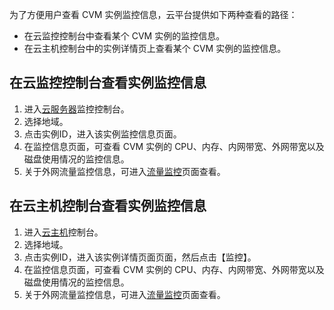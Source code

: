 
为了方便用户查看 CVM 实例监控信息，云平台提供如下两种查看的路径：

- 在云监控控制台中查看某个 CVM 实例的监控信息。
- 在云主机控制台中的实例详情页上查看某个 CVM 实例的监控信息。

## 在云监控控制台查看实例监控信息


1. 进入[云服务器](http://console.tcecqpoc.fsphere.cn/monitor/product/cvm)监控控制台。
2. 选择地域。
3. 点击实例ID，进入该实例监控信息页面。
4. 在监控信息页面，可查看 CVM 实例的 CPU、内存、内网带宽、外网带宽以及磁盘使用情况的监控信息。
5. 关于外网流量监控信息，可进入[流量监控](http://console.tcecqpoc.fsphere.cn/monitor/flow)页面查看。

## 在云主机控制台查看实例监控信息

1. 进入[云主机](http://console.tcecqpoc.fsphere.cn/cvm/index)控制台。
2. 选择地域。
3. 点击实例ID，进入该实例详情页面页面，然后点击【监控】。
4. 在监控信息页面，可查看 CVM 实例的 CPU、内存、内网带宽、外网带宽以及磁盘使用情况的监控信息。
5. 关于外网流量监控信息，可进入[流量监控](http://console.tcecqpoc.fsphere.cn/monitor/flow)页面查看。
